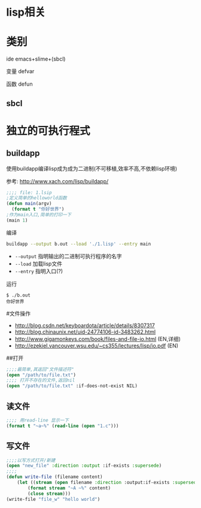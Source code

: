 # lisp相关

# 类别

ide emacs+slime+(sbcl)

变量 defvar

函数 defun

## sbcl

# 独立的可执行程式

## buildapp
使用buildapp编译lisp成为成为二进制(不可移植,效率不高,不依赖lisp环境)

参考: http://www.xach.com/lisp/buildapp/

```cl
;;;; file: 1.lsip
;定义简单的helloworld函数
(defun main(argv)           
  (format t "你好世界")
;作为main入口,简单的打印一下
(main 1)
```

编译

```bash
buildapp --output b.out --load './1.lisp' --entry main
```
* `--output` 指明输出的二进制可执行程序的名字
* `--load` 加载lisp文件
* `--entry` 指明入口(?)

运行
```
$ ./b.out 
你好世界
```

#文件操作

* http://blog.csdn.net/keyboardota/article/details/8307317
* http://blog.chinaunix.net/uid-24774106-id-3483262.html
* http://www.gigamonkeys.com/book/files-and-file-io.html (EN,详细)
* http://ezekiel.vancouver.wsu.edu/~cs355/lectures/lisp/io.pdf (EN)

##打开
```cl
;;;;最简单,其返回"文件描述符"
(open "/path/to/file.txt")
;;;; 打开不存在的文件,返回nil
(open "/path/to/file.txt" :if-does-not-exist NIL)
```
## 读文件
```cl
;;;; 用read-line 显示一下
(format t "~a~%" (read-line (open "1.c")))
```
## 写文件
```cl
;;;;以写方式打开/新建
(open "new_file" :direction :output :if-exists :supersede)
;;;;
(defun write-file (filename content)
    (let ((stream (open filename :direction :output:if-exists :supersede)))
        (format stream "~A ~%" content)
        (close stream)))
(write-file "file_w" "hello world")
```